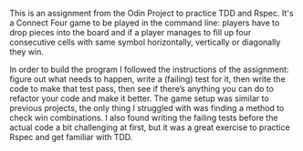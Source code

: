 This is an assignment from the Odin Project to practice TDD and Rspec. It's a Connect Four game to be played in the command line: players have to drop pieces into the board and if a player manages to fill up four consecutive cells with same symbol horizontally, vertically or diagonally they win.
 
In order to build the program I followed the instructions of the assignment: figure out what needs to happen, write a (failing) test for it, then write the code to make that test pass, then see if there’s anything you can do to refactor your code and make it better. The game setup was similar to previous projects, the only thing I struggled with was finding a method to check win combinations. I also found writing the failing tests before the actual code a bit challenging at first, but it was a great exercise to practice Rspec and get familiar with TDD. 
